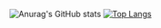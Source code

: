![Anurag's GitHub stats](https://github-readme-stats.vercel.app/api?username=leehj24&show_icons=true&theme=radical)
[![Top Langs](https://github-readme-stats.vercel.app/api/top-langs/?username=leehj24)](https://github.com/깃허브아이디/github-readme-stats)
